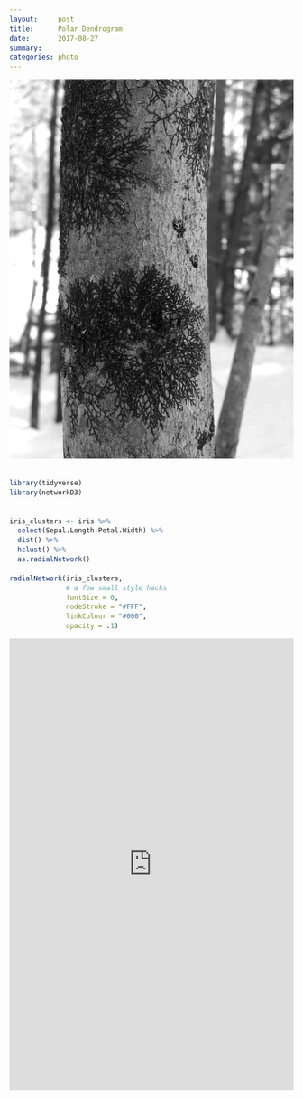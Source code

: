 ```yaml
---
layout:     post
title:      Polar Dendrogram
date:       2017-08-27
summary:    
categories: photo
---
```


![](/images/tree_growth.jpeg)


```R

library(tidyverse)
library(networkD3)


iris_clusters <- iris %>%
  select(Sepal.Length:Petal.Width) %>%
  dist() %>%
  hclust() %>%
  as.radialNetwork()

radialNetwork(iris_clusters, 
              # a few small style hacks
              fontSize = 0,
              nodeStroke = "#FFF",
              linkColour = "#000", 
              opacity = .1)

```


<iframe width='100%' height='800px' frameBorder='0' src='https://etachov.github.io/polar_dendrogram.html'></iframe>